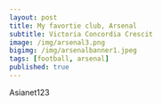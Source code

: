```yaml
---
layout: post
title: My favortie club, Arsenal
subtitle: Victoria Concordia Crescit
image: /img/arsenal3.png
bigimg: /img/arsenalbanner1.jpeg
tags: [football, arsenal]
published: true
---
```

Asianet123
